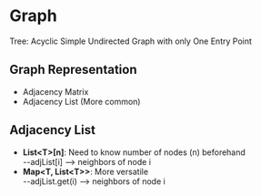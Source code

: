 # Graph

Tree: Acyclic Simple Undirected Graph with only One Entry Point

## Graph Representation

* Adjacency Matrix
* Adjacency List (More common)

## Adjacency List

* **List\<T\>[n]**: Need to know number of nodes (n) beforehand <br>
--adjList[i] --> neighbors of node i
* **Map<T, List\<T\>>**: More versatile <br>
--adjList.get(i) --> neighbors of node i


